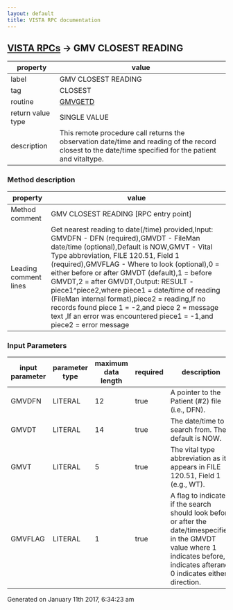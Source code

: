 ```yaml
---
layout: default
title: VISTA RPC documentation
---
```




## [VISTA RPCs](TableOfContent.md) &#8594; GMV CLOSEST READING 

 property | value 
--- | --- 
 label | GMV CLOSEST READING
 tag | CLOSEST
 routine | [GMVGETD](http://code.osehra.org/dox/Routine_GMVGETD_source.html)
 return value type | SINGLE VALUE
 description | This remote procedure call returns the observation date/time and reading of the record closest to the date/time specified for the patient and vitaltype.


### Method description

 property | value 
--- | --- 
 Method comment | GMV CLOSEST READING [RPC entry point]
 Leading comment lines | Get nearest reading to date(/time) provided,Input:  GMVDFN - DFN (required),GMVDT - FileMan date/time (optional),Default is NOW,GMVT - Vital Type abbreviation, FILE 120.51, Field 1 (required),GMVFLAG - Where to look (optional),0 = either before or after GMVDT  (default),1 = before GMVDT,2 = after GMVDT,Output: RESULT - piece1^piece2,where piece1 = date/time of reading (FileMan internal format),piece2 = reading,If no records found piece 1 = -2,and piece 2 = message text                     ,If an error was encountered piece1 = -1,and piece2 = error message

### Input Parameters

| input parameter | parameter type | maximum data length | required | description | 
| --- | --- | --- | --- | --- | 
| GMVDFN | LITERAL | 12 | true | A pointer to the Patient (#2) file (i.e., DFN). | 
| GMVDT | LITERAL | 14 | true | The date/time to search from. The default is NOW. | 
| GMVT | LITERAL | 5 | true | The vital type abbreviation as it appears in FILE 120.51, Field 1 (e.g., WT). | 
| GMVFLAG | LITERAL | 1 | true | A flag to indicate if the search should look before or after the date/timespecified in the GMVDT value where 1 indicates before, 2 indicates afterand 0 indicates either direction. | 




Generated on January 11th 2017, 6:34:23 am